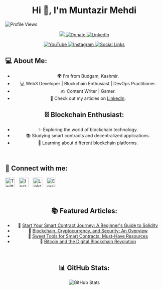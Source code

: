 <!-- <div align="center">
    <img src="default.png" style=" height=150" alt="Matrix">
</div> -->

<h1 align="center">Hi 👋, I'm Muntazir Mehdi</h1>

![Profile Views](https://komarev.com/ghpvc/?username=mehdiiwani&color=brightgreen)

<p align="center">
<div align="center">
            <a href="https://paytm.me/lT-ZGSW" target="_blank" class="button">
                <img src="https://img.shields.io/badge/Donate-Buy%20Me%20A%20Coffee-orange.svg?style=for-the-badge">
            </a>    
    <a href="https://paypal.me/amaris1227?country.x=IN&locale.x=en_GB" class="button">
        <img src="https://img.shields.io/badge/Support-Donate-%230077B5?logo=paypal&style=for-the-badge" alt="Donate">
    </a>
    <a href="https://www.linkedin.com/in/muntazir-mehdi-b94657139/" class="button">
        <img src="https://img.shields.io/badge/LinkedIn-Connect-%230077B5?logo=linkedin&style=for-the-badge" alt="LinkedIn">
    </a>
</p>

<p align="center">
    <a href="https://www.youtube.com/@mehdiiwani?sub_confirmation=1" class="button">
        <img src="https://img.shields.io/badge/YouTube-Follow-%23FF0000?logo=youtube&style=for-the-badge&logoColor=white" alt="YouTube">
    </a>
    <a href="https://instagram.com/mehdii.wani" class="button">
        <img src="https://img.shields.io/badge/Instagram-Follow-%23E4405F?logo=instagram&style=for-the-badge&logoColor=white" alt="Instagram">
    </a>
    <a href="https://linktr.ee/mehdii.wani" class="button">
        <img src="https://img.shields.io/badge/Social-Links-%230077B5?logo=linktree&style=for-the-badge&logoColor=white" alt="Social Links">
    </a>
</p>




<h2 align="left">💻 About Me:</h2>

- 🌍 I'm from Budgam, Kashmir.
- 💻 Web3 Developer | Blockchain Enthusiast | DevOps Practitioner.
- ✍️ Content Writer | Gamer.
- 📝 Check out my articles on [LinkedIn](https://www.linkedin.com/in/muntazir-mehdi-b94657139/).

<h2>⛓️ Blockchain Enthusiast:</h2>

- ✨ Exploring the world of blockchain technology.
- 📚 Studying smart contracts and decentralized applications.
- 🌱 Learning about different blockchain platforms.

<br>

<h2 align="left">🔗 Connect with me:</h2>
<p align="left">
    <a href="https://twitter.com/eramaris1"><img align="center" src="https://img.icons8.com/color/48/000000/twitter--v1.png" alt="Twitter" height="30" width="30" style="margin-right: 10px;"></a>
    <a href="https://instagram.com/mehdii.wani"><img align="center" src="https://img.icons8.com/color/48/000000/instagram-new--v1.png" alt="Instagram" height="30" width="30" style="margin-right: 10px;"></a>
<!--     <a href="https://tryhackme.com/p/amaris1"><img align="center" src="https://img.icons8.com/color/48/000000/tryhackme.png" alt="TryHackMe" height="30" width="30" style="margin-right: 10px;"></a> -->
    <a href="https://linktr.ee/mehdii.wani"><img align="center" src="https://img.icons8.com/color/48/000000/linktree.png" alt="Linktree" height="30" width="30" style="margin-right: 10px;"></a>
    <a href="mailto:muntiwani@gmail.com"><img align="center" src="https://img.icons8.com/color/48/000000/gmail--v1.png" alt="Email" height="30" width="30" style="margin-right: 10px;"></a>
</p>




<!-- <h2>🔗 Check out my work:</h2>

- 🎥 [YouTube](https://www.youtube.com/@eramaris1?sub_confirmation=1)
- 📸 [Instagram](https://instagram.com/mehdii.wani)
- 💻 [TryHackMe](https://tryhackme.com/p/amaris1)
- 🌐 [Linktree](https://linktr.ee/mehdii.wani)

<br> -->

<br>
<h2>📚 Featured Articles:</h2>

- 📌 [Start Your Smart Contract Journey: A Beginner's Guide to Solidity](https://www.linkedin.com/pulse/start-your-smart-contract-journey-beginners-guide-solidity-mehdi)
- 📌 [Blockchain, Cryptocurrency, and Security: An Overview](https://www.linkedin.com/posts/muntazir-mehdi-amaris1227_blockchain-cryptocurrency-security-activity-7020904541772472320-SA8A?utm_source=share&utm_medium=member_desktop)
- 📌 [Sweet Tools for Smart Contracts: Must-Have Resources](https://www.linkedin.com/posts/muntazir-mehdi-amaris1227_sweet-tools-for-smart-contracts-activity-7019026531272286208-ES0M?utm_source=share&utm_medium=member_desktop)
- 📌 [Bitcoin and the Digital Blockchain Revolution](https://www.linkedin.com/posts/muntazir-mehdi-amaris1227_bitcoin-digital-blockchain-activity-7018655601748553728-Y2df?utm_source=share&utm_medium=member_desktop)

<br>
<h2>📊 GitHub Stats:</h2>

<p align="center">
    <img src="https://github-readme-stats.vercel.app/api?username=mehdiiwani&theme=gruvbox&date_format=M%20j%5B%2C%20Y%5D&background=000000F1&hide_border=false&include_all_commits=true&count_private=true" alt="GitHub Stats">
</p>
